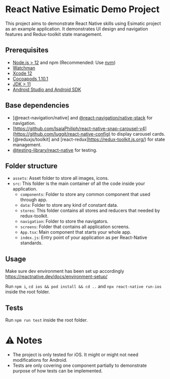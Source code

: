 
# React Native Esimatic Demo Project

This project aims to demonstrate React Native skills using Esimatic project as an example application. It demonstrates UI design and navigation features and Redux-toolkit state management.  

## Prerequisites

- [Node.js > 12](https://nodejs.org) and npm (Recommended: Use [nvm](https://github.com/nvm-sh/nvm))
- [Watchman](https://facebook.github.io/watchman)
- [Xcode 12](https://developer.apple.com/xcode)
- [Cocoapods 1.10.1](https://cocoapods.org)
- [JDK > 11](https://www.oracle.com/java/technologies/javase-jdk11-downloads.html)
- [Android Studio and Android SDK](https://developer.android.com/studio)

## Base dependencies

- [@react-navigation/native] and [@react-navigation/native-stack](https://reactnavigation.org/) for navigation.
- [https://github.com/IsaiaPhiliph/react-native-snap-carousel-v4](https://github.com/luggit/react-native-config) to display carousel cards. 
- [@reduxjs/toolkit] and [react-redux]https://redux-toolkit.js.org/) for state management.
- [@testing-library/react-native](https://callstack.github.io/react-native-testing-library/) for testing.

## Folder structure

- `assets`: Asset folder to store all images, icons.
- `src`: This folder is the main container of all the code inside your application.
  - `components`: Folder to store any common component that used through app.
  - `data`: Folder to store any kind of constant data.
  - `stores`: This folder contains all stores and reducers that needed by redux-toolkit.
  - `navigation`: Folder to store the navigators.
  - `screens`: Folder that contains all application screens.
  - `App.tsx`: Main component that starts your whole app.
  - `index.js`: Entry point of your application as per React-Native standards.


## Usage
Make sure dev environment has been set up accordingly https://reactnative.dev/docs/environment-setup/

Run `npm i`, `cd ios && pod install && cd ..` and `npx react-native run-ios` inside the root folder.

## Tests
Run `npm run test` inside the root folder.

# ⚠️ Notes
- The project is only tested for iOS. It might or might not need modifications for Android.
- Tests are only covering one component partially to demonstrate purpose of how tests can be implemented.


